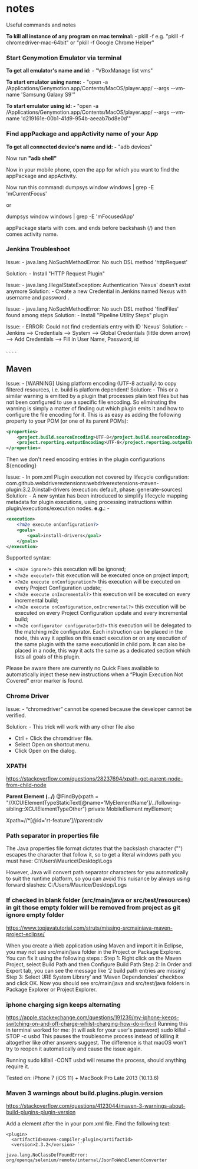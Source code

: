# notes
Useful commands and notes

<b>To kill all instance of any program on mac terminal: - </b>
pkill -f <name of program>
e.g. "pkill -f chromedriver-mac-64bit"
or "pkill -f Google Chrome Helper"

### Start Genymotion Emulator via terminal

<b>To get all emulator's name and id: -</b> "VBoxManage list vms"

<b>To start emulator using name:</b> - "open -a /Applications/Genymotion.app/Contents/MacOS/player.app/ --args --vm-name 'Samsung Galaxy S9'"

<b>To start emulator using id: -</b> "open -a /Applications/Genymotion.app/Contents/MacOS/player.app/ --args --vm-name 'd219161e-00b1-41d9-954b-aeeab7bd8e0d'"








### Find appPackage and appActivity name of your App

<b>To get all connected device's name and id: -</b> "adb devices"

Now run <b>"adb shell"</b>

Now in your mobile phone, open the app for which you want to find the appPackage and appActivity.

Now run this command: dumpsys window windows | grep -E 'mCurrentFocus'

or 

dumpsys window windows | grep -E 'mFocusedApp'

appPackage starts with com. and ends before backshash (/) and then comes activity name.



### Jenkins Troubleshoot

Issue: - java.lang.NoSuchMethodError: No such DSL method 'httpRequest'

Solution: - Install "HTTP Request Plugin"


Issue: - java.lang.IllegalStateException: Authentication 'Nexus' doesn't exist anymore
Solution: - Create a new Credential in Jenkins named Nexus with username <nexusupload> and password <Password1>.
  
Issue: - java.lang.NoSuchMethodError: No such DSL method 'findFiles' found among steps 
Solution: - Install "Pipeline Utility Steps" plugin

Issue: - ERROR: Could not find credentials entry with ID 'Nexus'
Solution: - Jenkins --> Credentials --> System --> Global Credentials (little down arrow) --> Add Credentials --> Fill in User Name, Password, id

.
.
.
.


## Maven
Issue: - [WARNING] Using platform encoding (UTF-8 actually) to copy filtered resources, i.e. build is platform dependent!
Solution: - This or a similar warning is emitted by a plugin that processes plain text files but has not been configured to use a specific file encoding. So eliminating the warning is simply a matter of finding out which plugin emits it and how to configure the file encoding for it. This is as easy as adding the following property to your POM (or one of its parent POMs):
```xml
<properties>
	<project.build.sourceEncoding>UTF-8</project.build.sourceEncoding>
	<project.reporting.outputEncoding>UTF-8</project.reporting.outputEncoding>
</properties>
```
Then we don't need encoding entries in the plugin configurations <encoding>${encoding}</encoding>

Issue: - In pom.xml
Plugin execution not covered by lifecycle configuration: com.github.webdriverextensions:webdriverextensions-maven-plugin:3.2.0:install-drivers (execution: default, phase: generate-sources)
Solution: - A new syntax has been introduced to simplify lifecycle mapping metadata for plugin executions, using processing instructions within plugin/executions/execution nodes.
__e.g.__: - 
``` xml
<execution>
	<?m2e execute onConfiguration?>
	<goals>
		<goal>install-drivers</goal>
	</goals>
</execution>
```

Supported syntax:

* ``` <?m2e ignore?> ``` this execution will be ignored;
* ``` <?m2e execute?> ``` this execution will be executed once on project import;
* ``` <?m2e execute onConfiguration?> ``` this execution will be executed on every Project Configuration update;
* ``` <?m2e execute onIncremental?> ``` this execution will be executed on every incremental build;
* ``` <?m2e execute onConfiguration,onIncremental?> ``` this execution will be executed on every Project Configuration update and every incremental build;
* ``` <?m2e configurator configuratorId?> ``` this execution will be delegated to the matching m2e configurator.
Each instruction can be placed in the <execution> node, this way it applies on this exact execution or on any execution of the same plugin with the same executionId in child pom. It can also be placed in a <plugin> node, this way it acts the same as a dedicated <pluginManagement> section which lists all goals of this plugin.

Please be aware there are currently no Quick Fixes available to automatically inject these new instructions when a “Plugin Execution Not Covered” error marker is found.

### Chrome Driver
Issue: - “chromedriver” cannot be opened because the developer cannot be verified.

Solution: - This trick will work with any other file also
* Ctrl + Click the chromdriver file.
* Select Open on shortcut menu.
* Click Open on the dialog.

### XPATH

https://stackoverflow.com/questions/28237694/xpath-get-parent-node-from-child-node

__Parent Element (../)__
@FindBy(xpath = "//XCUIElementTypeStaticText[@name='MyElementName']/../following-sibling::XCUIElementTypeOther")
private MobileElement myElement;

Xpath=//*[@id='rt-feature']//parent::div


### Path separator in properties file
The Java properties file format dictates that the backslash character ("\") escapes the character that follow it, so to get a literal windows path you must have:
C:\\Users\\Maurice\\Desktop\\Logs

However, Java will convert path separator characters for you automatically to suit the runtime platform, so you can avoid this nuisance by always using forward slashes:
C:/Users/Maurice/Desktop/Logs


### If checked in blank folder (src/main/java or src/test/resources) in git those empty folder will be removed from project as git ignore empty folder 

https://www.topjavatutorial.com/struts/missing-srcmainjava-maven-project-eclipse/

When you create a Web application using Maven and import it in Eclipse, you may not see src/main/java folder in the Project or Package Explorer.
You can fix it using the following steps :
Step 1: Right click on the Maven Project, select Build Path and then Configure Build Path
Step 2: In Order and Export tab, you can see the message like ‘2 build path entries are missing’
Step 3: Select ‘JRE System Library’ and ‘Maven Dependencies’ checkbox and click OK.
Now you should see src/main/java and src/test/java folders in Package Explorer or Project Explorer.

### iphone charging sign keeps alternating
https://apple.stackexchange.com/questions/191239/my-iphone-keeps-switching-on-and-off-charge-whilst-charging-how-do-i-fix-it
Running this in terminal worked for me: (it will ask for your user's password)
sudo killall -STOP -c usbd
This pauses the troublesome process instead of killing it altogether like other answers suggest. The difference is that macOS won't try to reopen it automatically and cause the issue again.

Running sudo killall -CONT usbd will resume the process, should anything require it.

Tested on: iPhone 7 (iOS 11) + MacBook Pro Late 2013 (10.13.6)


### Maven 3 warnings about build.plugins.plugin.version
https://stackoverflow.com/questions/4123044/maven-3-warnings-about-build-plugins-plugin-version

Add a <version> element after the <plugin> <artifactId> in your pom.xml file. Find the following text:
``` 
<plugin>
  <artifactId>maven-compiler-plugin</artifactId>
  <version>2.3.2</version> ```

java.lang.NoClassDefFoundError: org/openqa/selenium/remote/internal/JsonToWebElementConverter

